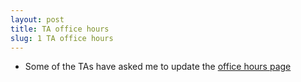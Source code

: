 ```yaml
---
layout: post
title: TA office hours
slug: 1 TA office hours
---
```


* Some of the TAs have asked me to update the [office hours page](/office.html)
